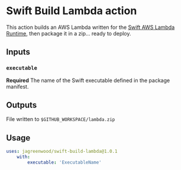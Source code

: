 # Swift Build Lambda action

This action builds an AWS Lambda written for the [Swift AWS Lambda Runtime](https://github.com/swift-server/swift-aws-lambda-runtime), then package it in a zip... ready to deploy.

## Inputs

### `executable`

**Required** The name of the Swift executable defined in the package manifest.

## Outputs

File written to `$GITHUB_WORKSPACE/lambda.zip`

## Usage

```yaml
uses: jagreenwood/swift-build-lambda@1.0.1
    with:
        executable: 'ExecutableName'
```
